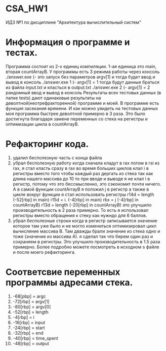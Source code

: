 # CSA_HW1
ИДЗ №1 по дисциплине "Архитектура вычислительный систем"
# Информация о программе и тестах.
Программа состоит из 2-х единиц компиляции. 1-ая единица это main, вторая countArrayB. У программы есть 3 режима работы через консоль
./answer.exe (- это запуск без параметров argv[1] и тогда будет ввод и вывод в консоль
./answer.exe 1 (- argv[1] = 1 тогда будут данные браться из файла input.txt и класться в output.txt
./answer.exe 2 (- argv[1] = 2 рандомный ввод и вывод в консоль
Результаты всех тестовых данных (в папке tests) дают одинаковые результаты на деволтной(неотрефракторенной) программе и моей. В программе есть функция засекания времени. И как можно увидеть на тестовых данных моя программа быстрее деволтной примерно в 3 раза. Это было достигнута благодаря замене переменных со стека на регистры и оптимизации цикла в countArrayB.
# Рефакторинг кода.
1. удалил бесполезную часть с конца файла
2. убрал бесполезную работу когда сначала кладут в rax потом в rsi из rax, я стал класть сразу в rax
во время больших циклов клал i в регистры вместо того чтобы каждый раз дергать из стека так как длина нашего массива до 10 то при вводе и выводе я не клал i в регистр, потому что это бессмысленно, это сэкономит почти ничего. А в самой функции countArrayB я положил j в регистр а также в цикле вокруг функции я стал использовать регистры r14d = length (-52[rbp] in main) r15d = i. (-4[rbp] in main) rbx = j (-4[rbp] in countArrayB) r13d = length (-20[rbp] in countArrayB) это улучшило производительность в 2 раза примерно. То есть я использовал регистры вместо обращения к стеку как нужндо для 6 баллов.
3. убрал бесполезные строки когда в регистр записывается значение которое там уже было и не могло измениться
оптимизировал цикл вычисление массива B. Там дважды брали значение из стека одно и тоже (значение из массива А). я сделал так что берем один раз и сохраняем в регистры. Это улучшило производительность в 1.5 раза примерно. Более подробно можете посмотреть в исходном s файле и после моего рефакторинга.
# Соответсвие переменных программы адресами стека.
1. -68[pbp] = argc
2. -72[rbp] = argv[1]
3. -80[rbp] = argv[0]
4. -52[rbp] = length
5. -4[rbp] = i
6. -16[rbp] = input
6. -24[rbp] = start
7. -32[rbp] = end
8. -40[rbp] = time_spent
9. -48[rbp] = output
